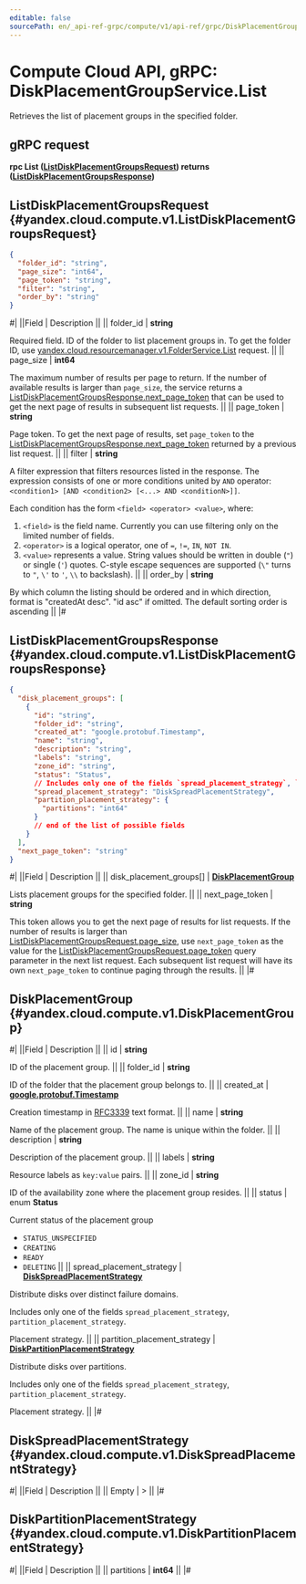 ```yaml
---
editable: false
sourcePath: en/_api-ref-grpc/compute/v1/api-ref/grpc/DiskPlacementGroup/list.md
---
```


# Compute Cloud API, gRPC: DiskPlacementGroupService.List

Retrieves the list of placement groups in the specified folder.

## gRPC request

**rpc List ([ListDiskPlacementGroupsRequest](#yandex.cloud.compute.v1.ListDiskPlacementGroupsRequest)) returns ([ListDiskPlacementGroupsResponse](#yandex.cloud.compute.v1.ListDiskPlacementGroupsResponse))**

## ListDiskPlacementGroupsRequest {#yandex.cloud.compute.v1.ListDiskPlacementGroupsRequest}

```json
{
  "folder_id": "string",
  "page_size": "int64",
  "page_token": "string",
  "filter": "string",
  "order_by": "string"
}
```

#|
||Field | Description ||
|| folder_id | **string**

Required field. ID of the folder to list placement groups in.
To get the folder ID, use [yandex.cloud.resourcemanager.v1.FolderService.List](/docs/resource-manager/api-ref/grpc/Folder/list#List) request. ||
|| page_size | **int64**

The maximum number of results per page to return. If the number of available
results is larger than `page_size`,
the service returns a [ListDiskPlacementGroupsResponse.next_page_token](#yandex.cloud.compute.v1.ListDiskPlacementGroupsResponse)
that can be used to get the next page of results in subsequent list requests. ||
|| page_token | **string**

Page token. To get the next page of results,
set `page_token` to the [ListDiskPlacementGroupsResponse.next_page_token](#yandex.cloud.compute.v1.ListDiskPlacementGroupsResponse)
returned by a previous list request. ||
|| filter | **string**

A filter expression that filters resources listed in the response.
The expression consists of one or more conditions united by `AND` operator: `<condition1> [AND <condition2> [<...> AND <conditionN>]]`.

Each condition has the form `<field> <operator> <value>`, where:
1. `<field>` is the field name. Currently you can use filtering only on the limited number of fields.
2. `<operator>` is a logical operator, one of `=`, `!=`, `IN`, `NOT IN`.
3. `<value>` represents a value.
String values should be written in double (`"`) or single (`'`) quotes. C-style escape sequences are supported (`\"` turns to `"`, `\'` to `'`, `\\` to backslash). ||
|| order_by | **string**

By which column the listing should be ordered and in which direction,
format is "createdAt desc". "id asc" if omitted.
The default sorting order is ascending ||
|#

## ListDiskPlacementGroupsResponse {#yandex.cloud.compute.v1.ListDiskPlacementGroupsResponse}

```json
{
  "disk_placement_groups": [
    {
      "id": "string",
      "folder_id": "string",
      "created_at": "google.protobuf.Timestamp",
      "name": "string",
      "description": "string",
      "labels": "string",
      "zone_id": "string",
      "status": "Status",
      // Includes only one of the fields `spread_placement_strategy`, `partition_placement_strategy`
      "spread_placement_strategy": "DiskSpreadPlacementStrategy",
      "partition_placement_strategy": {
        "partitions": "int64"
      }
      // end of the list of possible fields
    }
  ],
  "next_page_token": "string"
}
```

#|
||Field | Description ||
|| disk_placement_groups[] | **[DiskPlacementGroup](#yandex.cloud.compute.v1.DiskPlacementGroup)**

Lists placement groups for the specified folder. ||
|| next_page_token | **string**

This token allows you to get the next page of results for list requests. If the number of results
is larger than [ListDiskPlacementGroupsRequest.page_size](#yandex.cloud.compute.v1.ListDiskPlacementGroupsRequest), use
`next_page_token` as the value
for the [ListDiskPlacementGroupsRequest.page_token](#yandex.cloud.compute.v1.ListDiskPlacementGroupsRequest) query parameter
in the next list request. Each subsequent list request will have its own
`next_page_token` to continue paging through the results. ||
|#

## DiskPlacementGroup {#yandex.cloud.compute.v1.DiskPlacementGroup}

#|
||Field | Description ||
|| id | **string**

ID of the placement group. ||
|| folder_id | **string**

ID of the folder that the placement group belongs to. ||
|| created_at | **[google.protobuf.Timestamp](https://developers.google.com/protocol-buffers/docs/reference/google.protobuf#timestamp)**

Creation timestamp in [RFC3339](https://www.ietf.org/rfc/rfc3339.txt) text format. ||
|| name | **string**

Name of the placement group.
The name is unique within the folder. ||
|| description | **string**

Description of the placement group. ||
|| labels | **string**

Resource labels as `key:value` pairs. ||
|| zone_id | **string**

ID of the availability zone where the placement group resides. ||
|| status | enum **Status**

Current status of the placement group

- `STATUS_UNSPECIFIED`
- `CREATING`
- `READY`
- `DELETING` ||
|| spread_placement_strategy | **[DiskSpreadPlacementStrategy](#yandex.cloud.compute.v1.DiskSpreadPlacementStrategy)**

Distribute disks over distinct failure domains.

Includes only one of the fields `spread_placement_strategy`, `partition_placement_strategy`.

Placement strategy. ||
|| partition_placement_strategy | **[DiskPartitionPlacementStrategy](#yandex.cloud.compute.v1.DiskPartitionPlacementStrategy)**

Distribute disks over partitions.

Includes only one of the fields `spread_placement_strategy`, `partition_placement_strategy`.

Placement strategy. ||
|#

## DiskSpreadPlacementStrategy {#yandex.cloud.compute.v1.DiskSpreadPlacementStrategy}

#|
||Field | Description ||
|| Empty | > ||
|#

## DiskPartitionPlacementStrategy {#yandex.cloud.compute.v1.DiskPartitionPlacementStrategy}

#|
||Field | Description ||
|| partitions | **int64** ||
|#